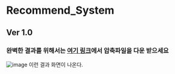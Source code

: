 # Recommend_System

## Ver 1.0

### 완벽한 결과를 위해서는 [여기 링크](https://drive.google.com/file/d/1ZX59LdvR8HWNXo3yUeGK5UdA5YiUMYLh/view?usp=sharing)에서 압축파일을 다운 받으세요
![image](https://github.com/IngredientDetection/RecommendSystem/assets/38148578/78d2982a-e0a7-4993-bfd9-630c1889c714)
이런 결과 화면이 나온다.
